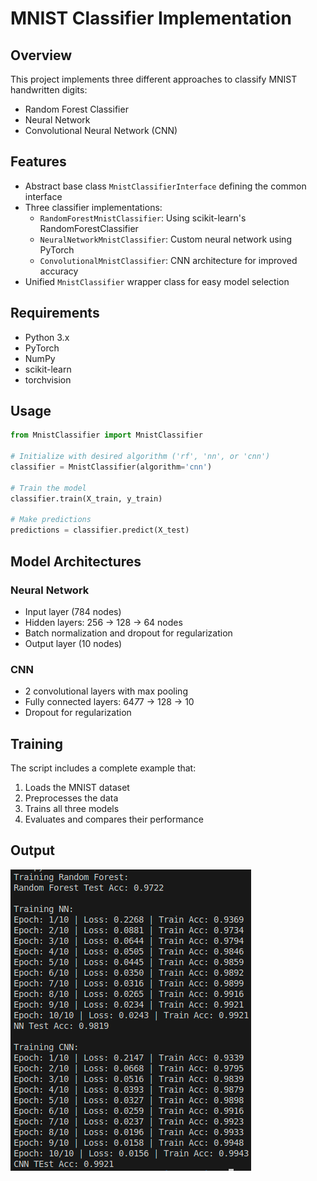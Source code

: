 # MNIST Classifier Implementation

## Overview

This project implements three different approaches to classify MNIST handwritten digits:

- Random Forest Classifier
- Neural Network
- Convolutional Neural Network (CNN)

## Features

- Abstract base class `MnistClassifierInterface` defining the common interface
- Three classifier implementations:
  - `RandomForestMnistClassifier`: Using scikit-learn's RandomForestClassifier
  - `NeuralNetworkMnistClassifier`: Custom neural network using PyTorch
  - `ConvolutionalMnistClassifier`: CNN architecture for improved accuracy
- Unified `MnistClassifier` wrapper class for easy model selection

## Requirements

- Python 3.x
- PyTorch
- NumPy
- scikit-learn
- torchvision

## Usage

```python
from MnistClassifier import MnistClassifier

# Initialize with desired algorithm ('rf', 'nn', or 'cnn')
classifier = MnistClassifier(algorithm='cnn')

# Train the model
classifier.train(X_train, y_train)

# Make predictions
predictions = classifier.predict(X_test)
```

## Model Architectures

### Neural Network

- Input layer (784 nodes)
- Hidden layers: 256 → 128 → 64 nodes
- Batch normalization and dropout for regularization
- Output layer (10 nodes)

### CNN

- 2 convolutional layers with max pooling
- Fully connected layers: 64*7*7 → 128 → 10
- Dropout for regularization

## Training

The script includes a complete example that:

1. Loads the MNIST dataset
2. Preprocesses the data
3. Trains all three models
4. Evaluates and compares their performance

## Output

![1741016957713](image/README/1741016957713.png)
